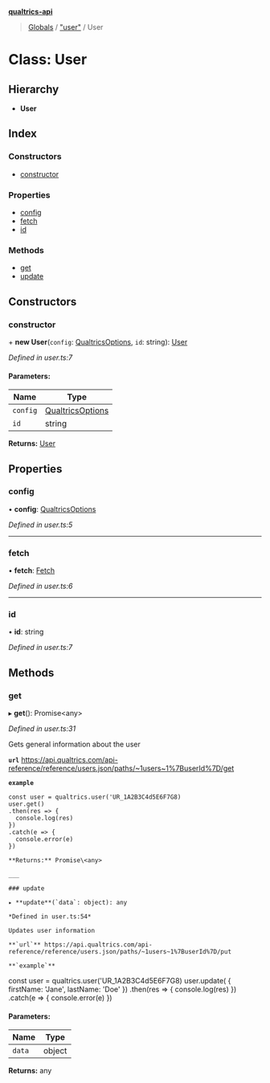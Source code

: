 **[qualtrics-api](../README.md)**

> [Globals](../globals.md) / ["user"](../modules/_user_.md) / User

# Class: User

## Hierarchy

* **User**

## Index

### Constructors

* [constructor](_user_.user.md#constructor)

### Properties

* [config](_user_.user.md#config)
* [fetch](_user_.user.md#fetch)
* [id](_user_.user.md#id)

### Methods

* [get](_user_.user.md#get)
* [update](_user_.user.md#update)

## Constructors

### constructor

\+ **new User**(`config`: [QualtricsOptions](../interfaces/_interfaces_options_.qualtricsoptions.md), `id`: string): [User](_user_.user.md)

*Defined in user.ts:7*

#### Parameters:

Name | Type |
------ | ------ |
`config` | [QualtricsOptions](../interfaces/_interfaces_options_.qualtricsoptions.md) |
`id` | string |

**Returns:** [User](_user_.user.md)

## Properties

### config

•  **config**: [QualtricsOptions](../interfaces/_interfaces_options_.qualtricsoptions.md)

*Defined in user.ts:5*

___

### fetch

•  **fetch**: [Fetch](_fetch_.fetch.md)

*Defined in user.ts:6*

___

### id

•  **id**: string

*Defined in user.ts:7*

## Methods

### get

▸ **get**(): Promise\<any>

*Defined in user.ts:31*

Gets general information about the user

**`url`** https://api.qualtrics.com/api-reference/reference/users.json/paths/~1users~1%7BuserId%7D/get

**`example`** 
```
const user = qualtrics.user('UR_1A2B3C4d5E6F7G8)
user.get()
.then(res => {
  console.log(res)
})
.catch(e => {
  console.error(e)
})

**Returns:** Promise\<any>

___

### update

▸ **update**(`data`: object): any

*Defined in user.ts:54*

Updates user information

**`url`** https://api.qualtrics.com/api-reference/reference/users.json/paths/~1users~1%7BuserId%7D/put

**`example`** 
```
const user = qualtrics.user('UR_1A2B3C4d5E6F7G8)
user.update( {
  firstName: 'Jane',
  lastName: 'Doe'
})
.then(res => {
  console.log(res)
})
.catch(e => {
  console.error(e)
})

#### Parameters:

Name | Type |
------ | ------ |
`data` | object |

**Returns:** any
